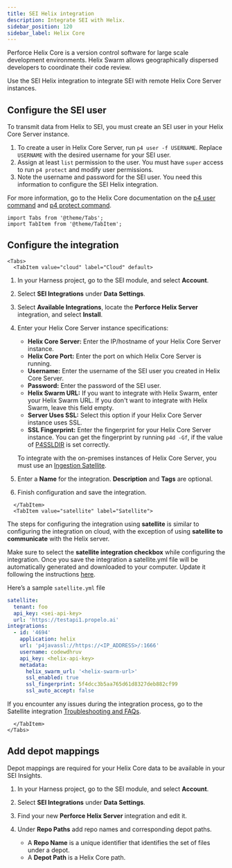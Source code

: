 ```yaml
---
title: SEI Helix integration
description: Integrate SEI with Helix.
sidebar_position: 120
sidebar_label: Helix Core
---
```


Perforce Helix Core is a version control software for large scale development environments. Helix Swarm allows geographically dispersed developers to coordinate their code review.

Use the SEI Helix integration to integrate SEI with remote Helix Core Server instances.

## Configure the SEI user

To transmit data from Helix to SEI, you must create an SEI user in your Helix Core Server instance.

1. To create a user in Helix Core Server, run `p4 user -f USERNAME`. Replace `USERNAME` with the desired username for your SEI user.
2. Assign at least `list` permission to the user. You must have `super` access to run `p4 protect` and modify user permissions.
3. Note the username and password for the SEI user. You need this information to configure the SEI Helix integration.

For more information, go to the Helix Core documentation on the [p4 user command](https://www.perforce.com/manuals/cmdref/Content/CmdRef/p4_user.html) and [p4 protect command](https://www.perforce.com/manuals/cmdref/Content/CmdRef/p4_protect.html#p4_protect).

```mdx-code-block
import Tabs from '@theme/Tabs';
import TabItem from '@theme/TabItem';
```

## Configure the integration

```mdx-code-block
<Tabs>
  <TabItem value="cloud" label="Cloud" default>
```

1. In your Harness project, go to the SEI module, and select **Account**.
2. Select **SEI Integrations** under **Data Settings**.
3. Select **Available Integrations**, locate the **Perforce Helix Server** integration, and select **Install**.
4. Enter your Helix Core Server instance specifications:

   * **Helix Core Server:** Enter the IP/hostname of your Helix Core Server instance.
   * **Helix Core Port:** Enter the port on which Helix Core Server is running.
   * **Username:** Enter the username of the SEI user you created in Helix Core Server.
   * **Password:** Enter the password of the SEI user.
   * **Helix Swarm URL:** If you want to integrate with Helix Swarm, enter your Helix Swarm URL. If you don't want to integrate with Helix Swarm, leave this field empty.
   * **Server Uses SSL:** Select this option if your Helix Core Server instance uses SSL.
   * **SSL Fingerprint:** Enter the fingerprint for your Helix Core Server instance. You can get the fingerprint by running `p4d -Gf`, if the value of [P4SSLDIR](https://www.perforce.com/manuals/cmdref/Content/CmdRef/P4SSLDIR.html) is set correctly.

   To integrate with the on-premises instances of Helix Core Server, you must use an [Ingestion Satellite](/docs/category/ingestion-satellite/).

5. Enter a **Name** for the integration. **Description** and **Tags** are optional.
6. Finish configuration and save the integration.

```mdx-code-block
  </TabItem>
  <TabItem value="satellite" label="Satellite">
```

The steps for configuring the integration using **satellite** is similar to configuring the integration on cloud, with the exception of using **satellite to communicate** with the Helix server.

Make sure to select the **satellite integration checkbox** while configuring the integration. Once you save the integration a satellite.yml file will be automatically generated and downloaded to your computer. Update it following the instructions [here](/docs/software-engineering-insights/sei-ingestion-satellite/satellite-overview).

Here’s a sample `satellite.yml` file

```yaml
satellite:
  tenant: foo
  api_key: <sei-api-key>
  url: 'https://testapi1.propelo.ai'
integrations:
  - id: '4694'
    application: helix
    url: 'p4javassl://https://<IP_ADDRESS>/:1666'
    username: codewdhruv
    api_key: <helix-api-key>
    metadata:
      helix_swarm_url: '<helix-swarm-url>'
      ssl_enabled: true
      ssl_fingerprint: 5f4dcc3b5aa765d61d8327deb882cf99
      ssl_auto_accept: false
```

If you encounter any issues during the integration process, go to the Satellite integration [Troubleshooting and FAQs](/docs/software-engineering-insights/sei-ingestion-satellite/satellite-troubleshooting-and-faqs).

```mdx-code-block
  </TabItem>
</Tabs>
```

## Add depot mappings

Depot mappings are required for your Helix Core data to be available in your SEI Insights.

1. In your Harness project, go to the SEI module, and select **Account**.
2. Select **SEI Integrations** under **Data Settings**.
3. Find your new **Perforce Helix Server** integration and edit it.
4. Under **Repo Paths** add repo names and corresponding depot paths.

   * A **Repo Name** is a unique identifier that identifies the set of files under a depot.
   * A **Depot Path** is a Helix Core path.
